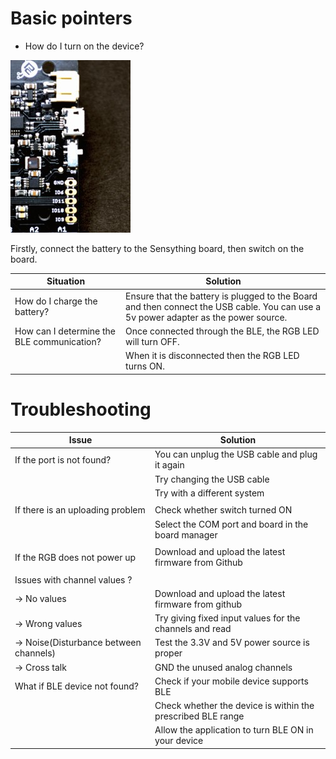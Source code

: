 
# Basic pointers

* How do I turn on the device?

![switch](images//switch.jpg)

Firstly, connect the battery to the Sensything board, then switch on the board.

| Situation                        | Solution                                                                                                                             |
|----------------------------------|--------------------------------------------------------------------------------------------------------------------------------------|
| How do I charge the battery?     | Ensure that the battery is plugged to the Board and then connect the USB cable.  You can use a 5v power adapter as the power source. |
| How can I determine the BLE communication?      | Once connected through the BLE, the RGB LED will turn OFF.  |
|                                  | When it is disconnected then the RGB LED turns ON.      |

# Troubleshooting 

| Issue                                      | Solution                                                        |
|--------------------------------------------|-----------------------------------------------------------------|
| If the port is not found?                  | You can unplug the USB cable and plug it again                  |
|                                            | Try changing the USB cable                                      |
|                                            | Try with a different system                                     |
|                                            |                                                                 |
| If there is an uploading problem           | Check whether switch turned ON                                  |
|                                            | Select the COM port and board in the board manager              |                         |                                            | Check for the latest version of arduino ide and esp-idf         | 
|                                            |                                                                 |
| If the RGB does not power up               | Download and upload the latest firmware from Github             |
|                                            |                                                                 |
| Issues with channel values ?               |                                                                 |
| -> No values                               | Download and upload the latest firmware from github             |
| -> Wrong values                            | Try giving fixed input values for the channels and read         |
| -> Noise(Disturbance between channels)     | Test the 3.3V and 5V power source is proper                     |
| -> Cross talk                              | GND the unused analog channels                                  |                          |                                            |                                                                 |
| What if BLE device not found?              | Check if your mobile device supports BLE                        |
|                                            | Check whether the device is within the prescribed BLE range     |
|                                            | Allow the application to turn BLE ON in your device             |                         |--------------------------------------------|-----------------------------------------------------------------|                                           


